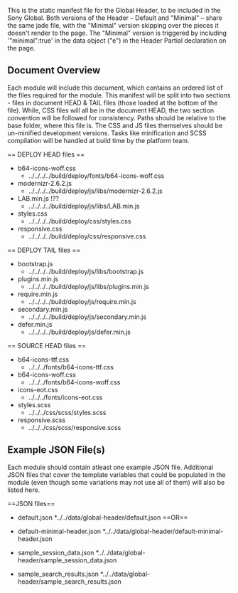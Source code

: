 This is the static manifest file for the Global Header, to be included in the Sony Global. Both versions of the Header – Default and "Minimal" – share the same jade file, with the "Minimal" version skipping over the pieces it doesn't render to the page. The "Minimal" version is triggered by including '"minimal":true' in the data object ("e") in the Header Partial declaration on the page.



Document Overview
-----------------

Each module will include this document, which contains an ordered list of the files required for the module. This manifest will be split into two sections - files in document HEAD & TAIL files (those loaded at the bottom of the file). While, CSS files will all be in the document HEAD, the two section convention will be followed for consistency. Paths should be relative to the base folder, where this file is. The CSS and JS files themselves should be un-minified development versions. Tasks like minification and SCSS compilation will be handled at build time by the platform team.



== DEPLOY HEAD files ==

* b64-icons-woff.css
	* ../../../../build/deploy/fonts/b64-icons-woff.css
* modernizr-2.6.2.js
	* ../../../../build/deploy/js/libs/modernizr-2.6.2.js
* LAB.min.js !??
	* ../../../../build/deploy/js/libs/LAB.min.js
* styles.css
	* ../../../../build/deploy/css/styles.css
* responsive.css
	* ../../../../build/deploy/css/responsive.css



== DEPLOY TAIL files ==

* bootstrap.js
	* ../../../../build/deploy/js/libs/bootstrap.js
* plugins.min.js
	* ../../../../build/deploy/js/libs/plugins.min.js
* require.min.js
	* ../../../../build/deploy/js/require.min.js
* secondary.min.js
	* ../../../../build/deploy/js/secondary.min.js
* defer.min.js
	* ../../../../build/deploy/js/defer.min.js



== SOURCE HEAD files ==

* b64-icons-ttf.css
	* ../../../fonts/b64-icons-ttf.css
* b64-icons-woff.css
	* ../../../fonts/b64-icons-woff.css
* icons-eot.css
	* ../../../fonts/icons-eot.css
* styles.scss
  * ../../../css/scss/styles.scss
* responsive.scss
  * ../../../css/scss/responsive.scss
	


Example JSON File(s)
--------------------

Each module should contain atleast one example JSON file. Additional JSON files that cover the template variables that could be populated in the module (even though some variations may not use all of them) will also be listed here.

==JSON files==

* default.json
	*../../data/global-header/default.json
==OR==
* default-minimal-header.json
	*../../data/global-header/default-minimal-header.json

* sample_session_data.json
	*../../data/global-header/sample_session_data.json
* sample_search_results.json
	*../../data/global-header/sample_search_results.json

